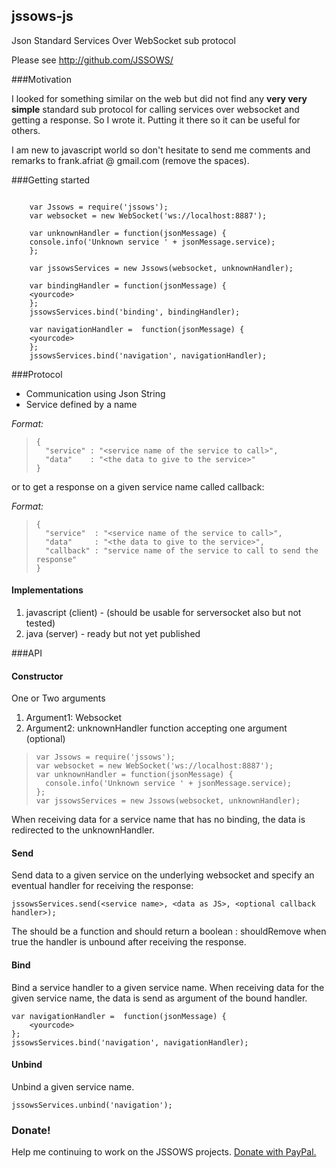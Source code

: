 ## jssows-js
Json Standard Services Over WebSocket sub protocol

Please see http://github.com/JSSOWS/

###Motivation

I looked for something similar on the web but did not find any **very very simple** standard sub protocol for calling services over websocket and getting a response. So I wrote it. Putting it there so it can be useful for others.

I am new to javascript world so don't hesitate to send me comments and remarks to frank.afriat @ gmail.com (remove the spaces).


###Getting started

```

    var Jssows = require('jssows');
    var websocket = new WebSocket('ws://localhost:8887');
    
    var unknownHandler = function(jsonMessage) {
    console.info('Unknown service ' + jsonMessage.service);
    };
    
    var jssowsServices = new Jssows(websocket, unknownHandler);
    
    var bindingHandler = function(jsonMessage) {
    <yourcode>
    };
    jssowsServices.bind('binding', bindingHandler);
    
    var navigationHandler =  function(jsonMessage) {
    <yourcode>
    };
    jssowsServices.bind('navigation', navigationHandler);

```
    
###Protocol

* Communication using Json String
* Service defined by a name

*Format:*
>     {
>       "service" : "<service name of the service to call>", 
>       "data"    : "<the data to give to the service>"
>     }

or to get a response on a given service name called callback:

*Format:* 
>     {
>       "service"  : "<service name of the service to call>",
>       "data"     : "<the data to give to the service>",
>       "callback" : "service name of the service to call to send the response"
>     }

#### Implementations
 1. javascript (client) - (should be usable for serversocket also but not tested)
 2. java (server) - ready but not yet published

###API

#### Constructor

One or Two arguments

1. Argument1: Websocket
2. Argument2: unknownHandler function accepting one argument (optional)
    
>     var Jssows = require('jssows');
>     var websocket = new WebSocket('ws://localhost:8887');
>     var unknownHandler = function(jsonMessage) {
>     	console.info('Unknown service ' + jsonMessage.service);
>     };
>     var jssowsServices = new Jssows(websocket, unknownHandler);

When receiving data for a service name that has no binding, the data is redirected to the unknownHandler.

#### Send

Send data to a given service on the underlying websocket and specify an eventual handler for receiving the response:

    jssowsServices.send(<service name>, <data as JS>, <optional callback handler>);

The <optional callback handler> should be a function and should return a boolean : shouldRemove
when true the handler is unbound after receiving the response.

#### Bind

Bind a service handler to a given service name. When receiving data for the given service name, the data is send as argument of the bound handler.

    var navigationHandler =  function(jsonMessage) {
    	<yourcode>
    };
    jssowsServices.bind('navigation', navigationHandler);


#### Unbind

Unbind a given service name.

    jssowsServices.unbind('navigation');

### Donate!

Help me continuing to work on the JSSOWS projects.
[Donate with PayPal.](https://www.paypal.com/cgi-bin/webscr?cmd=_donations&business=YPXUQJM6ACZNG&lc=FR&item_name=JSSOWS&item_number=JSSOWS&currency_code=EUR&bn=PP%2dDonationsBF%3abtn_donateCC_LG%2egif%3aNonHosted)
